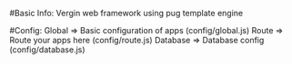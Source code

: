 #Basic Info:
 Vergin web framework using pug template engine

#Config:
 Global   => Basic configuration of apps (config/global.js)
 Route    => Route your apps here (config/route.js)
 Database => Database config (config/database.js)
